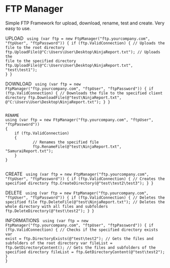 # FTP Manager
Simple FTP Framework for upload, download, rename, test and create. Very easy to use.

UPLOAD
<code>
using (var ftp = new FtpManager("ftp.yourcompany.com", "ftpUser", "ftpPassword"))
{
  	if (ftp.ValidConnection)
  	{
     		// Uploads the file to the root directory
     		ftp.UploadFile(@"C:\Users\User\Desktop\NinjaReport.txt");
     		// Uploads the file to the specified directory
     		ftp.UploadFile(@"C:\Users\User\Desktop\NinjaReport.txt", "test\test1");
  	}
}
  </code>

DOWNLOAD
<code>
using (var ftp = new FtpManager("ftp.yourcompany.com", "ftpUser", "ftpPassword"))
{
  	if (ftp.ValidConnection)
  	{
      		// Downloads the file to the specified client directory
      		ftp.DownloadFile(@"test\NinjaReport.txt", @"C:\Users\User\Desktop\NinjaReport.txt");
  	}
}
  </code>

<code>
RENAME
using (var ftp = new FtpManager("ftp.yourcompany.com", "ftpUser", "ftpPassword"))
{
   	if (ftp.ValidConnection)
   	{
       		// Renames the specified file
       		ftp.RenameFile(@"test\NinjaReport.txt", "SamuraiReport.txt");
   	}
}
  </code>

CREATE
<code>
using (var ftp = new FtpManager("ftp.yourcompany.com", "ftpUser", "ftpPassword"))
{
	if (ftp.ValidConnection)
	{
		// Creates the specified directory
		ftp.CreateDirectory(@"test\test2\test3");
   	}
}
  </code>

DELETE
<code>
using (var ftp = new FtpManager("ftp.yourcompany.com", "ftpUser", "ftpPassword"))
{
	if (ftp.ValidConnection)
	{
        	// Deletes the specified file
        	ftp.DeleteFile(@"test\NinjaReport.txt");
        	// Deletes the whole directory with all files and subfolders
        	ftp.DeleteDirectory(@"test\test2");
   	}
}
  </code>

INFORMATIONS
<code>
using (var ftp = new FtpManager("ftp.yourcompany.com", "ftpUser", "ftpPassword"))
{
    	if (ftp.ValidConnection)
    	{
        	// Checks if the specified directory exists
        	var exist = ftp.DirectoryExists(@"test\test2");
        	// Gets the files and subfolders of the root directory
        	var fileList = ftp.GetDirectoryContent();
        	// Gets the files and subfolders of the specified directory
        	fileList = ftp.GetDirectoryContent(@"test\test2\");
    	}
}
  </code>
